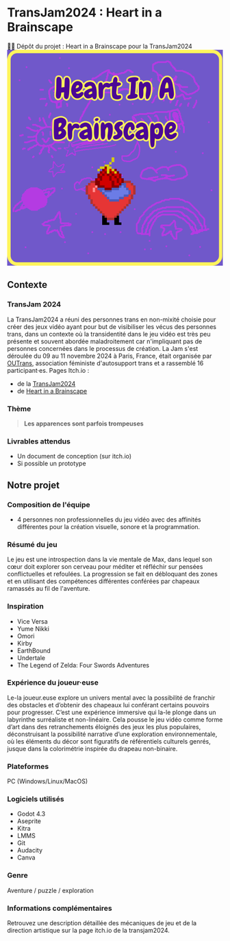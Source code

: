# TransJam2024 : Heart in a Brainscape
🏳️‍⚧️ Dépôt du projet : Heart in a Brainscape pour la TransJam2024
![image de couverture](Heart_In_A_Headscape.png)
## Contexte
### TransJam 2024
La TransJam2024 a réuni des personnes trans en non-mixité choisie pour créer des jeux vidéo ayant pour but de visibiliser les vécus des personnes trans, dans un contexte où la transidentité dans le jeu vidéo est très peu présente et souvent abordée maladroitement car n'impliquant pas de personnes concernées dans le processus de création.
La Jam s'est déroulée du 09 au 11 novembre 2024 à Paris, France, était organisée par [OUTrans](https://www.outrans.org/), association féministe d'autosupport trans et a rassemblé 16 participant·es.
Pages Itch.io : 
- de la [TransJam2024](https://itch.io/jam/transjam-2024)
- de [Heart in a Brainscape](https://itch.io/jam/transjam-2024/rate/3101495)
  
### Thème
> **Les apparences sont parfois trompeuses**
### Livrables attendus
- Un document de conception (sur itch.io)
- Si possible un prototype

## Notre projet
### Composition de l'équipe
- 4 personnes non professionnelles du jeu vidéo avec des affinités différentes pour la création visuelle, sonore et la programmation.

### Résumé du jeu
Le jeu est une introspection dans la vie mentale de Max, dans lequel son cœur doit explorer son cerveau pour méditer et réfléchir sur pensées conflictuelles et refoulées. La progression se fait en débloquant des zones et en utilisant des compétences différentes conférées par chapeaux ramassés au fil de l'aventure.
### Inspiration
- Vice Versa
- Yume Nikki
- Omori
- Kirby
- EarthBound
- Undertale
- The Legend of Zelda: Four Swords Adventures

### Expérience du joueur·euse
Le-la joueur.euse explore un univers mental avec la possibilité de franchir des obstacles et d’obtenir des chapeaux lui conférant certains pouvoirs pour progresser. 
C’est une expérience immersive qui la-le plonge dans un labyrinthe surréaliste et non-linéaire. Cela pousse le jeu vidéo comme forme d’art dans des retranchements éloignés des jeux les plus populaires, déconstruisant la possibilité narrative d’une exploration environnementale, où les éléments du décor sont figuratifs de référentiels culturels genrés, jusque dans la colorimétrie inspirée du drapeau non-binaire.

### Plateformes
PC (Windows/Linux/MacOS)
	
### Logiciels utilisés
- Godot 4.3
- Aseprite
- Kitra
- LMMS
- Git
- Audacity
- Canva

### Genre
Aventure / puzzle / exploration 

### Informations complémentaires
Retrouvez une description détaillée des mécaniques de jeu et de la direction artistique sur la page itch.io de la transjam2024.
